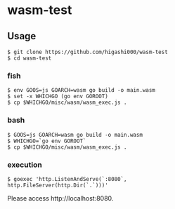 # wasm-test

## Usage
```
$ git clone https://github.com/higashi000/wasm-test
$ cd wasm-test
```

### fish<br>
```
$ env GOOS=js GOARCH=wasm go build -o main.wasm
$ set -x WHICHGO (go env GOROOT)
$ cp $WHICHGO/misc/wasm/wasm_exec.js .
```
### bash<br>
```
$ GOOS=js GOARCH=wasm go build -o main.wasm
$ WHICHGO=`go env GOROOT`
$ cp $WHICHGO/misc/wasm/wasm_exec.js .
```


### execution
```
$ goexec 'http.ListenAndServe(`:8080`, http.FileServer(http.Dir(`.`)))'
```

Please access http://localhost:8080.
